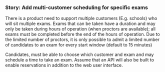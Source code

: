 
### Story: Add multi-customer scheduling for specific exams

There is a product need to support multiple customers (E.g. schools) who will sit multiple exams. Exams that can be taken have a 
duration and may only be taken during hours of operation (when proctors are available); all exams must be completed before the 
end of the hours of operation. Due to the limited number of proctors, it is only possible to admit a limited number of candidates
to an exam for every start window (default to 15 minutes)

Candidates, must be able to choose which customer and exam and may schedule a time to take an exam. Assume that an API will also be
built to enable reservations in addition to the web user interface.


